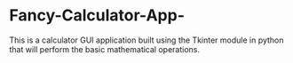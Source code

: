 # Fancy-Calculator-App-
This is a calculator GUI application built using the Tkinter module in python that will perform the basic mathematical operations.

